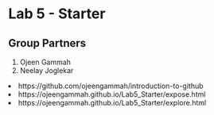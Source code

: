 # Lab 5 - Starter

## Group Partners 

1. Ojeen Gammah<br>
2. Neelay Joglekar<br>
<li>https://github.com/ojeengammah/introduction-to-github <br></li>
<li>https://ojeengammah.github.io/Lab5_Starter/expose.html <br></li>
<li>https://ojeengammah.github.io/Lab5_Starter/explore.html <br></li>

